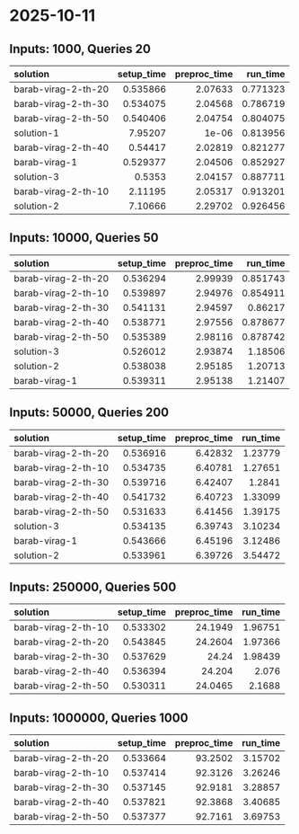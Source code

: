 # 2025-10-11

## Inputs: 1000, Queries 20

| solution            |   setup_time |   preproc_time |   run_time |
|:--------------------|-------------:|---------------:|-----------:|
| barab-virag-2-th-20 |     0.535866 |        2.07633 |   0.771323 |
| barab-virag-2-th-30 |     0.534075 |        2.04568 |   0.786719 |
| barab-virag-2-th-50 |     0.540406 |        2.04754 |   0.804075 |
| solution-1          |     7.95207  |        1e-06   |   0.813956 |
| barab-virag-2-th-40 |     0.54417  |        2.02819 |   0.821277 |
| barab-virag-1       |     0.529377 |        2.04506 |   0.852927 |
| solution-3          |     0.5353   |        2.04157 |   0.887711 |
| barab-virag-2-th-10 |     2.11195  |        2.05317 |   0.913201 |
| solution-2          |     7.10666  |        2.29702 |   0.926456 |

## Inputs: 10000, Queries 50

| solution            |   setup_time |   preproc_time |   run_time |
|:--------------------|-------------:|---------------:|-----------:|
| barab-virag-2-th-20 |     0.536294 |        2.99939 |   0.851743 |
| barab-virag-2-th-10 |     0.539897 |        2.94976 |   0.854911 |
| barab-virag-2-th-30 |     0.541131 |        2.94597 |   0.86217  |
| barab-virag-2-th-40 |     0.538771 |        2.97556 |   0.878677 |
| barab-virag-2-th-50 |     0.535389 |        2.98116 |   0.878742 |
| solution-3          |     0.526012 |        2.93874 |   1.18506  |
| solution-2          |     0.538038 |        2.95185 |   1.20713  |
| barab-virag-1       |     0.539311 |        2.95138 |   1.21407  |

## Inputs: 50000, Queries 200

| solution            |   setup_time |   preproc_time |   run_time |
|:--------------------|-------------:|---------------:|-----------:|
| barab-virag-2-th-20 |     0.536916 |        6.42832 |    1.23779 |
| barab-virag-2-th-10 |     0.534735 |        6.40781 |    1.27651 |
| barab-virag-2-th-30 |     0.539716 |        6.42407 |    1.2841  |
| barab-virag-2-th-40 |     0.541732 |        6.40723 |    1.33099 |
| barab-virag-2-th-50 |     0.531633 |        6.41456 |    1.39175 |
| solution-3          |     0.534135 |        6.39743 |    3.10234 |
| barab-virag-1       |     0.543666 |        6.45196 |    3.12486 |
| solution-2          |     0.533961 |        6.39726 |    3.54472 |

## Inputs: 250000, Queries 500

| solution            |   setup_time |   preproc_time |   run_time |
|:--------------------|-------------:|---------------:|-----------:|
| barab-virag-2-th-10 |     0.533302 |        24.1949 |    1.96751 |
| barab-virag-2-th-20 |     0.543845 |        24.2604 |    1.97366 |
| barab-virag-2-th-30 |     0.537629 |        24.24   |    1.98439 |
| barab-virag-2-th-40 |     0.536394 |        24.204  |    2.076   |
| barab-virag-2-th-50 |     0.530311 |        24.0465 |    2.1688  |

## Inputs: 1000000, Queries 1000

| solution            |   setup_time |   preproc_time |   run_time |
|:--------------------|-------------:|---------------:|-----------:|
| barab-virag-2-th-20 |     0.533664 |        93.2502 |    3.15702 |
| barab-virag-2-th-10 |     0.537414 |        92.3126 |    3.26246 |
| barab-virag-2-th-30 |     0.537145 |        92.9181 |    3.28857 |
| barab-virag-2-th-40 |     0.537821 |        92.3868 |    3.40685 |
| barab-virag-2-th-50 |     0.537377 |        92.7161 |    3.69753 |